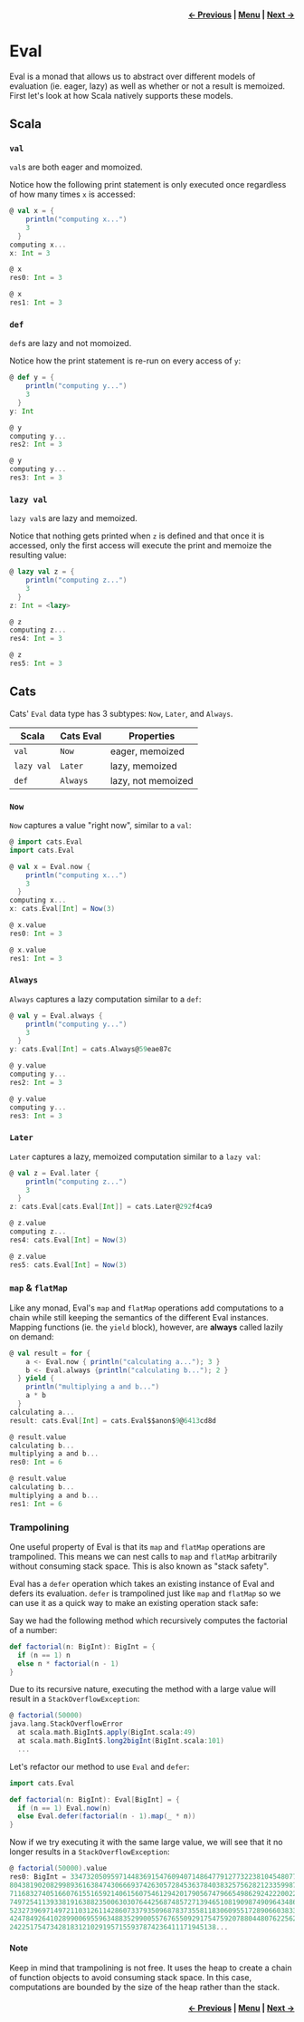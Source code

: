 <h4 align="right">
    <a href="lesson4_3_monad_error.md">← Previous</a> |
    <a href="../../../../README.md">Menu</a> |
    <a href="lesson4_5_writer.md">Next →</a>
</h4>

<h1>Eval</h1>

Eval is a monad that allows us to abstract over different models of evaluation (ie. eager, lazy) as well as whether or 
not a result is memoized. First let's look at how Scala natively supports these models.

<h2>Scala</h2>

<h3><code>val</code></h3>

`val`s are both eager and momoized. 

Notice how the following print statement is only executed once regardless of how many times `x` is accessed:

```scala
@ val x = {
    println("computing x...")
    3
  }
computing x...
x: Int = 3

@ x
res0: Int = 3

@ x
res1: Int = 3
```

<h3><code>def</code></h3>

`def`s are lazy and not momoized. 

Notice how the print statement is re-run on every access of 
`y`:

```scala
@ def y = {
    println("computing y...")
    3
  }
y: Int

@ y
computing y...
res2: Int = 3

@ y
computing y...
res3: Int = 3
```

<h3><code>lazy val</code></h3>

`lazy val`s are lazy and memoized.
 
Notice that nothing gets printed when `z` is defined and that once it is accessed, only the first access will execute 
the print and memoize the resulting value:

```scala
@ lazy val z = {
    println("computing z...")
    3
  }
z: Int = <lazy>

@ z
computing z...
res4: Int = 3

@ z
res5: Int = 3
```

<h2>Cats</h2>

Cats' `Eval` data type has 3 subtypes: `Now`, `Later`, and `Always`.

| Scala      | Cats Eval | Properties         |
| ---------- | --------- | ------------------ |
| `val`      | `Now`     | eager, memoized    |
| `lazy val` | `Later`   | lazy, memoized     |
| `def`      | `Always`  | lazy, not memoized |

<h3><code>Now</code></h3>

`Now` captures a value "right now", similar to a `val`:

```scala
@ import cats.Eval
import cats.Eval

@ val x = Eval.now {
    println("computing x...")
    3
  }
computing x...
x: cats.Eval[Int] = Now(3)

@ x.value
res0: Int = 3

@ x.value
res1: Int = 3
```

<h3><code>Always</code></h3>

`Always` captures a lazy computation similar to a `def`:

```scala
@ val y = Eval.always {
    println("computing y...")
    3
  }
y: cats.Eval[Int] = cats.Always@59eae87c

@ y.value
computing y...
res2: Int = 3

@ y.value
computing y...
res3: Int = 3
```

<h3><code>Later</code></h3>

`Later` captures a lazy, memoized computation similar to a `lazy val`:

```scala
@ val z = Eval.later {
    println("computing z...")
    3
  }
z: cats.Eval[cats.Eval[Int]] = cats.Later@292f4ca9

@ z.value
computing z...
res4: cats.Eval[Int] = Now(3)

@ z.value
res5: cats.Eval[Int] = Now(3)
```

<h3><code>map</code> & <code>flatMap</code></h3>

Like any monad, Eval's `map` and `flatMap` operations add computations to a chain while still keeping the semantics of 
the different Eval instances. Mapping functions (ie. the `yield` block), however, are **always** called lazily on 
demand:

```scala
@ val result = for {
    a <- Eval.now { println("calculating a..."); 3 }
    b <- Eval.always {println("calculating b..."); 2 }
  } yield {
    println("multiplying a and b...")
    a * b
  }
calculating a...
result: cats.Eval[Int] = cats.Eval$$anon$9@6413cd8d

@ result.value
calculating b...
multiplying a and b...
res0: Int = 6

@ result.value
calculating b...
multiplying a and b...
res1: Int = 6
```

<h3>Trampolining</h3>

One useful property of Eval is that its `map` and `flatMap` operations are trampolined. This means we can nest calls to
`map` and `flatMap` arbitrarily without consuming stack space. This is also known as "stack safety".

Eval has a `defer` operation which takes an existing instance of Eval and defers its evaluation. `defer` is trampolined 
just like `map` and `flatMap` so we can use it as a quick way to make an existing operation stack safe:

Say we had the following method which recursively computes the factorial of a number:

```scala
def factorial(n: BigInt): BigInt = {
  if (n == 1) n
  else n * factorial(n - 1)
}
```

Due to its recursive nature, executing the method with a large value will result in a `StackOverflowException`:

```scala
@ factorial(50000)
java.lang.StackOverflowError
  at scala.math.BigInt$.apply(BigInt.scala:49)
  at scala.math.BigInt$.long2bigInt(BigInt.scala:101)
  ...
```

Let's refactor our method to use `Eval` and `defer`: 

```scala
import cats.Eval

def factorial(n: BigInt): Eval[BigInt] = {
  if (n == 1) Eval.now(n)
  else Eval.defer(factorial(n - 1).map(_ * n))
}
```

Now if we try executing it with the same large value, we will see that it no longer results in a 
`StackOverflowException`:

```scala
@ factorial(50000).value
res0: BigInt = 334732050959714483691547609407148647791277322381045480773010032199016802214436564169738123107191693087984
804381902082998936163847430666937426305728453637840383257562821233599872682440782359723560408538544413733837535685655363
711683274051660761551659214061560754612942017905674796654986292422200225415535107181598016154764518106166749702179965374
749725411393381916388235006303076442568748572713946510819098749096434862685892298078700310310089628611545539799116129406
523273969714972110312611428607337935096878373558118306095517289066038335925328516359617308852798119573994952994503063544
424784926410289900695596348835299005576765509291754759207880448076225624151651304590463180685174067663600123295564540657
242251754734281831210291957155937874236411171945138...
```

<h4>Note</h4>

Keep in mind that trampolining is not free. It uses the heap to create a chain of function objects to avoid consuming 
stack space. In this case, computations are bounded by the size of the heap rather than the stack.

<h4 align="right">
    <a href="lesson4_3_monad_error.md">← Previous</a> |
    <a href="../../../../README.md">Menu</a> |
    <a href="lesson4_5_writer.md">Next →</a>
</h4>